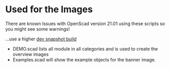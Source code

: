 # Used for the Images

There are known Issues with OpenScad version 21.01 using these scripts so you might see some warnings!

…use a higher [dev snapshot build](http://openscad.org/downloads.html#snapshots)

- DEMO.scad lists all module in all categories and is used to create the overview images
- Examples.scad will show the example objects for the banner image.



